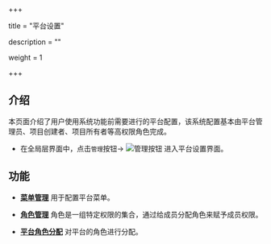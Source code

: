 ﻿+++

title = "平台设置"

description = ""

weight = 1

+++
<h2 id="1">介绍</h2>


本页面介绍了用户使用系统功能前需要进行的平台配置，该系统配置基本由平台管理员、项目创建者、项目所有者等高权限角色完成。



- 在全局层界面中，点击`管理`按钮→ ![管理按钮](/docs/user-guide/system-configuration/platform/image/管理按钮.png) 进入平台设置界面。



<h2 id="1">功能</h2>




- [**菜单管理**](../platform/menu_configuration) 用于配置平台菜单。

- [**角色管理**](../platform/role) 角色是一组特定权限的集合，通过给成员分配角色来赋予成员权限。


- [**平台角色分配**](../platform/role-assignment) 对平台的角色进行分配。